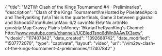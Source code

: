 {
    "title": "M2TW: Clash of the Kings Tournament! #4 - Preliminaries",
    "description": "Clash of the Kings Tournament!\n(Hosted by PixelatedApollo and TheRyanKing )\n\nThis is the quarterfinals, Game 3 between gigiasha and Schoob57.\n\nRules:\nMax: 6\/2 cav\nNo Ele\nNo art\nNo guns\n\nMap:Grassy Plains \nMoney: 15k\n\nTheRyanKing's Channel: http:\/\/www.youtube.com\/channel\/UCBIedTsnq6dWn8AAw1X3axw",
    "videoid": "117407842",
    "date_created": "1392688742",
    "date_modified": "1507772070",
    "type": "captivate",
    "layout": "video",
    "url": "\/v\/m2tw-clash-of-the-kings-tournament-4-preliminaries\/117407842"
}